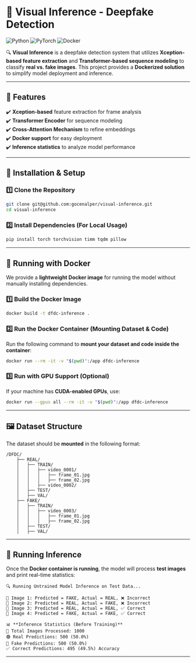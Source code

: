 # 🚀 Visual Inference - Deepfake Detection

![Python](https://img.shields.io/badge/Python-3.10-blue.svg)
![PyTorch](https://img.shields.io/badge/PyTorch-2.0-red.svg)
![Docker](https://img.shields.io/badge/Docker-Supported-brightgreen.svg)

🔍 **Visual Inference** is a deepfake detection system that utilizes **Xception-based feature extraction** and **Transformer-based sequence modeling** to classify **real vs. fake images**. This project provides a **Dockerized solution** to simplify model deployment and inference.

---

## 📌 Features

✔️ **Xception-based** feature extraction for frame analysis  
✔️ **Transformer Encoder** for sequence modeling  
✔️ **Cross-Attention Mechanism** to refine embeddings  
✔️ **Docker support** for easy deployment  
✔️ **Inference statistics** to analyze model performance  

---

## 🔧 Installation & Setup

### **1️⃣ Clone the Repository**
```bash
git clone git@github.com:gocenalper/visual-inference.git
cd visual-inference
```

### **2️⃣ Install Dependencies (For Local Usage)**
```bash
pip install torch torchvision timm tqdm pillow
```

---

## 🐳 Running with Docker

We provide a **lightweight Docker image** for running the model without manually installing dependencies.

### **1️⃣ Build the Docker Image**
```bash
docker build -t dfdc-inference .
```

### **2️⃣ Run the Docker Container (Mounting Dataset & Code)**
Run the following command to **mount your dataset and code inside the container**:
```bash
docker run --rm -it -v "$(pwd)":/app dfdc-inference
```

### **3️⃣ Run with GPU Support (Optional)**
If your machine has **CUDA-enabled GPUs**, use:
```bash
docker run --gpus all --rm -it -v "$(pwd)":/app dfdc-inference
```

---

## 🖼 Dataset Structure

The dataset should be **mounted** in the following format:

```
/DFDC/
    ├── REAL/
    │   ├── TRAIN/
    │   │   ├── video_0001/
    │   │   │   ├── frame_01.jpg
    │   │   │   ├── frame_02.jpg
    │   │   ├── video_0002/
    │   ├── TEST/
    │   ├── VAL/
    ├── FAKE/
    │   ├── TRAIN/
    │   │   ├── video_0003/
    │   │   │   ├── frame_01.jpg
    │   │   │   ├── frame_02.jpg
    │   ├── TEST/
    │   ├── VAL/
```

---

## 🚀 Running Inference

Once the **Docker container is running**, the model will process **test images** and print real-time statistics:

```
🔍 Running Untrained Model Inference on Test Data...

📌 Image 1: Predicted = FAKE, Actual = REAL, ❌ Incorrect
📌 Image 2: Predicted = REAL, Actual = FAKE, ❌ Incorrect
📌 Image 3: Predicted = REAL, Actual = REAL, ✅ Correct
📌 Image 4: Predicted = FAKE, Actual = FAKE, ✅ Correct

📊 **Inference Statistics (Before Training)**
🔹 Total Images Processed: 1000
🟢 Real Predictions: 500 (50.0%)
🔴 Fake Predictions: 500 (50.0%)
✅ Correct Predictions: 495 (49.5%) Accuracy
```

---

